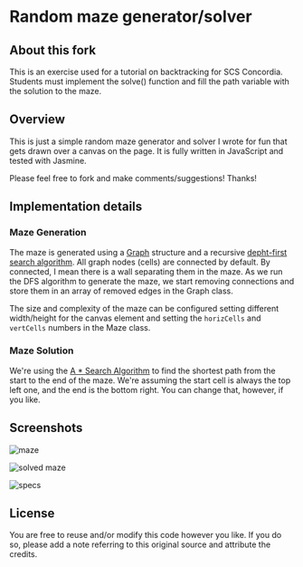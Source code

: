 # Random maze generator/solver

## About this fork

This is an exercise used for a tutorial on backtracking for SCS Concordia. Students must implement the solve() function and fill the path variable with the solution to the maze. 

## Overview

This is just a simple random maze generator and solver I wrote for fun that gets drawn over a canvas on the page. It is fully written in JavaScript and tested with Jasmine.

Please feel free to fork and make comments/suggestions! Thanks!

## Implementation details

### Maze Generation

The maze is generated using a [Graph](http://en.wikipedia.org/wiki/Graph_(data_structure)) structure and a recursive [depht-first search algorithm](http://en.wikipedia.org/wiki/Depth-first_search).
All graph nodes (cells) are connected by default. By connected, I mean there is a wall separating them in the maze. As we run the DFS algorithm
to generate the maze, we start removing connections and store them in an array of removed edges in the Graph class.

The size and complexity of the maze can be configured setting different width/height for the canvas element and setting the ``horizCells`` and ``vertCells`` numbers in the Maze class.

### Maze Solution

We're using the [A * Search Algorithm](http://en.wikipedia.org/wiki/A*_search_algorithm) to find the shortest path from the start to the end of the maze. We're assuming the start cell is always the top left one, and the end is the bottom right. You can change that, however, if you like.

## Screenshots

![maze](https://raw.github.com/felipecsl/random-maze-generator/master/maze.png)

![solved maze](https://raw.github.com/felipecsl/random-maze-generator/master/solution.png)

![specs](https://raw.github.com/felipecsl/random-maze-generator/master/specs.png)

## License

You are free to reuse and/or modify this code however you like. 
If you do so, please add a note referring to this original source and attribute the credits.
